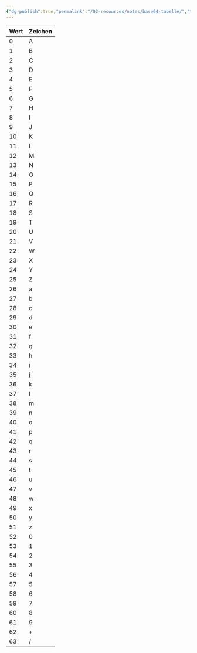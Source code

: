 ```yaml
---
{"dg-publish":true,"permalink":"/02-resources/notes/base64-tabelle/","tags":["code","it-sicherheit"]}
---
```



| Wert | Zeichen |
| ---- | ------- |
| 0    | A       |
| 1    | B       |
| 2    | C       |
| 3    | D       |
| 4    | E       |
| 5    | F       |
| 6    | G       |
| 7    | H       |
| 8    | I       |
| 9    | J       |
| 10   | K       |
| 11   | L       |
| 12   | M       |
| 13   | N       |
| 14   | O       |
| 15   | P       |
| 16   | Q       |
| 17   | R       |
| 18   | S       |
| 19   | T       |
| 20   | U       |
| 21   | V       |
| 22   | W       |
| 23   | X       |
| 24   | Y       |
| 25   | Z       |
| 26   | a       |
| 27   | b       |
| 28   | c       |
| 29   | d       |
| 30   | e       |
| 31   | f       |
| 32   | g       |
| 33   | h       |
| 34   | i       |
| 35   | j       |
| 36   | k       |
| 37   | l       |
| 38   | m       |
| 39   | n       |
| 40   | o       |
| 41   | p       |
| 42   | q       |
| 43   | r       |
| 44   | s       |
| 45   | t       |
| 46   | u       |
| 47   | v       |
| 48   | w       |
| 49   | x       |
| 50   | y       |
| 51   | z       |
| 52   | 0       |
| 53   | 1       |
| 54   | 2       |
| 55   | 3       |
| 56   | 4       |
| 57   | 5       |
| 58   | 6       |
| 59   | 7       |
| 60   | 8       |
| 61   | 9       |
| 62   | +       |
| 63   | /       |
